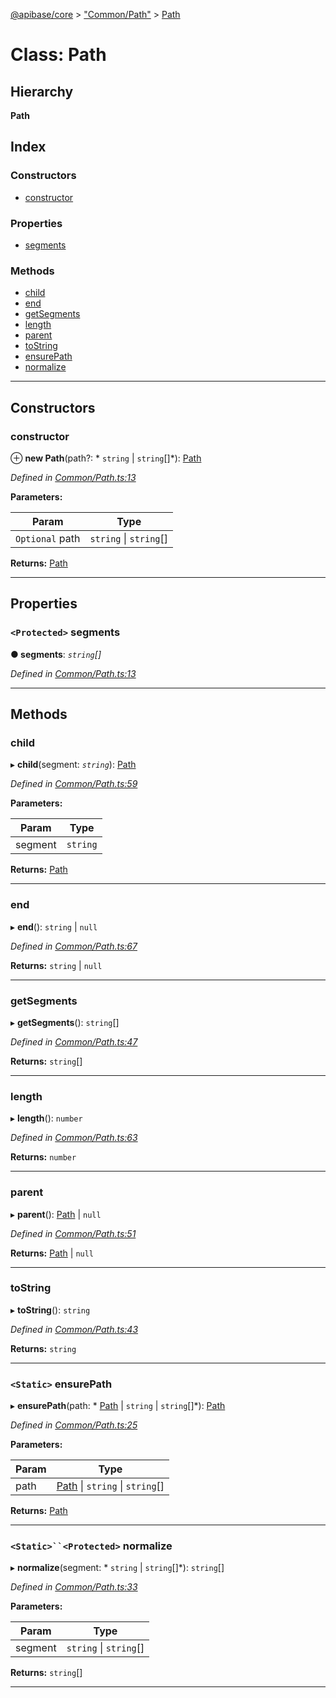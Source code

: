 [@apibase/core](../README.md) > ["Common/Path"](../modules/_common_path_.md) > [Path](../classes/_common_path_.path.md)

# Class: Path

## Hierarchy

**Path**

## Index

### Constructors

* [constructor](_common_path_.path.md#constructor)

### Properties

* [segments](_common_path_.path.md#segments)

### Methods

* [child](_common_path_.path.md#child)
* [end](_common_path_.path.md#end)
* [getSegments](_common_path_.path.md#getsegments)
* [length](_common_path_.path.md#length)
* [parent](_common_path_.path.md#parent)
* [toString](_common_path_.path.md#tostring)
* [ensurePath](_common_path_.path.md#ensurepath)
* [normalize](_common_path_.path.md#normalize)

---

## Constructors

<a id="constructor"></a>

###  constructor

⊕ **new Path**(path?: * `string` &#124; `string`[]*): [Path](_common_path_.path.md)

*Defined in [Common/Path.ts:13](https://github.com/chapterjason/APIBase/blob/2632bf5/packages/core/src/Common/Path.ts#L13)*

**Parameters:**

| Param | Type |
| ------ | ------ |
| `Optional` path |  `string` &#124; `string`[]|

**Returns:** [Path](_common_path_.path.md)

___

## Properties

<a id="segments"></a>

### `<Protected>` segments

**● segments**: *`string`[]*

*Defined in [Common/Path.ts:13](https://github.com/chapterjason/APIBase/blob/2632bf5/packages/core/src/Common/Path.ts#L13)*

___

## Methods

<a id="child"></a>

###  child

▸ **child**(segment: *`string`*): [Path](_common_path_.path.md)

*Defined in [Common/Path.ts:59](https://github.com/chapterjason/APIBase/blob/2632bf5/packages/core/src/Common/Path.ts#L59)*

**Parameters:**

| Param | Type |
| ------ | ------ |
| segment | `string` |

**Returns:** [Path](_common_path_.path.md)

___
<a id="end"></a>

###  end

▸ **end**():  `string` &#124; `null`

*Defined in [Common/Path.ts:67](https://github.com/chapterjason/APIBase/blob/2632bf5/packages/core/src/Common/Path.ts#L67)*

**Returns:**  `string` &#124; `null`

___
<a id="getsegments"></a>

###  getSegments

▸ **getSegments**(): `string`[]

*Defined in [Common/Path.ts:47](https://github.com/chapterjason/APIBase/blob/2632bf5/packages/core/src/Common/Path.ts#L47)*

**Returns:** `string`[]

___
<a id="length"></a>

###  length

▸ **length**(): `number`

*Defined in [Common/Path.ts:63](https://github.com/chapterjason/APIBase/blob/2632bf5/packages/core/src/Common/Path.ts#L63)*

**Returns:** `number`

___
<a id="parent"></a>

###  parent

▸ **parent**():  [Path](_common_path_.path.md) &#124; `null`

*Defined in [Common/Path.ts:51](https://github.com/chapterjason/APIBase/blob/2632bf5/packages/core/src/Common/Path.ts#L51)*

**Returns:**  [Path](_common_path_.path.md) &#124; `null`

___
<a id="tostring"></a>

###  toString

▸ **toString**(): `string`

*Defined in [Common/Path.ts:43](https://github.com/chapterjason/APIBase/blob/2632bf5/packages/core/src/Common/Path.ts#L43)*

**Returns:** `string`

___
<a id="ensurepath"></a>

### `<Static>` ensurePath

▸ **ensurePath**(path: * [Path](_common_path_.path.md) &#124; `string` &#124; `string`[]*): [Path](_common_path_.path.md)

*Defined in [Common/Path.ts:25](https://github.com/chapterjason/APIBase/blob/2632bf5/packages/core/src/Common/Path.ts#L25)*

**Parameters:**

| Param | Type |
| ------ | ------ |
| path |  [Path](_common_path_.path.md) &#124; `string` &#124; `string`[]|

**Returns:** [Path](_common_path_.path.md)

___
<a id="normalize"></a>

### `<Static>``<Protected>` normalize

▸ **normalize**(segment: * `string` &#124; `string`[]*): `string`[]

*Defined in [Common/Path.ts:33](https://github.com/chapterjason/APIBase/blob/2632bf5/packages/core/src/Common/Path.ts#L33)*

**Parameters:**

| Param | Type |
| ------ | ------ |
| segment |  `string` &#124; `string`[]|

**Returns:** `string`[]

___

